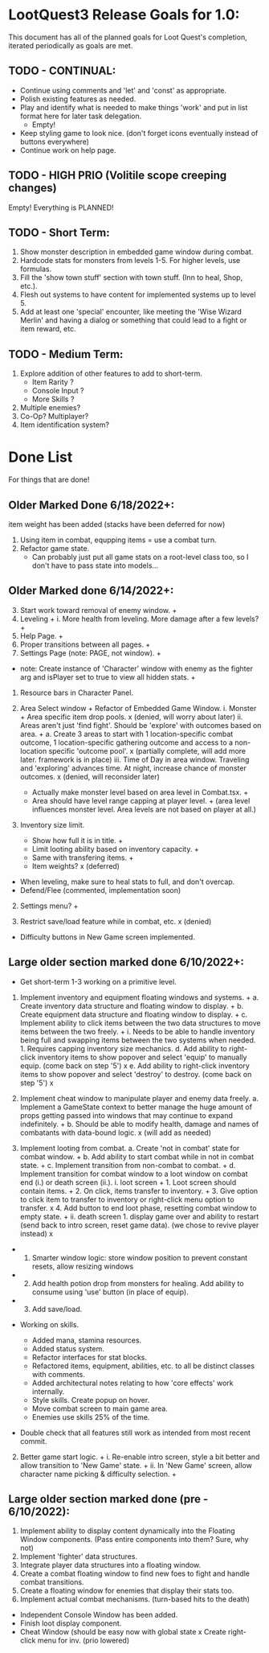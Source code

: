 # LootQuest3 Release Goals for 1.0:

This document has all of the planned goals for Loot Quest's completion, iterated periodically as goals are met.

## TODO - CONTINUAL:

- Continue using comments and 'let' and 'const' as appropriate.
- Polish existing features as needed.
- Play and identify what is needed to make things 'work' and put in list format here for later task delegation.
   - Empty!
- Keep styling game to look nice. (don't forget icons eventually instead of buttons everywhere)
- Continue work on help page.

## TODO - HIGH PRIO (Volitile scope creeping changes)

Empty! Everything is PLANNED!

## TODO - Short Term:

1. Show monster description in embedded game window during combat.
2. Hardcode stats for monsters from levels 1-5. For higher levels, use formulas.
3. Fill the 'show town stuff' section with town stuff. (Inn to heal, Shop, etc.).
4. Flesh out systems to have content for implemented systems up to level 5.
5. Add at least one 'special' encounter, like meeting the 'Wise Wizard Merlin' and having a dialog or something that could lead to a fight or item reward, etc.

## TODO - Medium Term:

1. Explore addition of other features to add to short-term.
   - Item Rarity ?
   - Console Input ?
   - More Skills ?
2. Multiple enemies?
3. Co-Op? Multiplayer?
4. Item identification system?

# Done List

For things that are done!

## Older Marked Done 6/18/2022+:

item weight has been added (stacks have been deferred for now)

1. Using item in combat, equpping items = use a combat turn.
5. Refactor game state.
   - Can probably just put all game stats on a root-level class too, so I don't have to pass state into models...

## Older Marked done 6/14/2022+:

3. Start work toward removal of enemy window. +
4. Leveling +
   i. More health from leveling. More damage after a few levels? +
5. Help Page. +
6. Proper transitions between all pages. +
1. Settings Page (note: PAGE, not window). +

- note: Create instance of 'Character' window with enemy as the fighter arg and isPlayer set to true to view all hidden stats. +

1. Resource bars in Character Panel.


1. Area Select window + Refactor of Embedded Game Window.
   i. Monster + Area specific item drop pools. x (denied, will worry about later)
   ii. Areas aren't just 'find fight'. Should be 'explore' with outcomes based on area. +
      a. Create 3 areas to start with 1 location-specific combat outcome, 1 location-specific gathering outcome and access to a non-location specific 'outcome pool'. x (partially complete, will add more later. framework is in place)
   iii. Time of Day in area window. Traveling and 'exploring' advances time. At night, increase chance of monster outcomes. x (denied, will reconsider later)
   - Actually make monster level based on area level in Combat.tsx. +
   - Area should have level range capping at player level. + (area level influences monster level. Area levels are not based on player at all.)

1. Inventory size limit.
   - Show how full it is in title. +
   - Limit looting ability based on inventory capacity. +
   - Same with transfering items. +
   - Item weights? x (deferred)

- When leveling, make sure to heal stats to full, and don't overcap.
- Defend/Flee (commented, implementation soon)

2. Settings menu? +

1. Restrict save/load feature while in combat, etc. x (denied)

- Difficulty buttons in New Game screen implemented.

## Large older section marked done 6/10/2022+:

+   Get short-term 1-3 working on a primitive level.

1. Implement inventory and equipment floating windows and systems. +
   a. Create inventory data structure and floating window to display. +
   b. Create equipment data structure and floating window to display. +
   c. Implement ability to click items between the two data structures to move items between the two freely. +
      i. Needs to be able to handle inventory being full and swapping items between the two systems when needed. 
         1. Requires capping inventory size mechanics.
   d. Add ability to right-click inventory items to show popover and select 'equip' to manually equip. (come back on step '5') x
   e. Add ability to right-click inventory items to show popover and select 'destroy' to destroy. (come back on step '5') x

2. Implement cheat window to manipulate player and enemy data freely.
   a. Implement a GameState context to better manage the huge amount of props getting passed into windows that may continue to expand indefinitely. +
   b. Should be able to modify health, damage and names of combatants with data-bound logic. x (will add as needed)

3. Implement looting from combat.
   a. Create 'not in combat' state for combat window. +
   b. Add ability to start combat while in not in combat state. +
   c. Implement transition from non-combat to combat. +
   d. Implement transition for combat window to a loot window on combat end (i.) or death screen (ii.).
      i. loot screen +
         1. Loot screen should contain items. +
         2. On click, items transfer to inventory. +
         3. Give option to click item to transfer to inventory or right-click menu option to transfer. x
         4. Add button to end loot phase, resetting combat window to empty state. +
      ii. death screen 1. display game over and ability to restart (send back to intro screen, reset game data). (we chose to revive player instead) x


+ 1. Smarter window logic: store window position to prevent constant resets, allow resizing windows
+ 2. Add health potion drop from monsters for healing. Add ability to consume using 'use' button (in place of equip).
+ 3. Add save/load.


+ Working on skills. 
   + Added mana, stamina resources.
   + Added status system.
   + Refactor interfaces for stat blocks.
   + Refactored items, equipment, abilities, etc. to all be distinct classes with comments.
   + Added architectural notes relating to how 'core effects' work internally.
   + Style skills. Create popup on hover.
   + Move combat screen to main game area.
   + Enemies use skills 25% of the time.

- Double check that all features still work as intended from most recent commit.

2. Better game start logic. +
   i. Re-enable intro screen, style a bit better and allow transition to 'New Game' state. +
   ii. In 'New Game' screen, allow character name picking & difficulty selection. +

## Large older section marked done (pre - 6/10/2022):

1. Implement ability to display content dynamically into the Floating Window components. (Pass entire components into them? Sure, why not)
2. Implement 'fighter' data structures.
3. Integrate player data structures into a floating window.
4. Create a combat floating window to find new foes to fight and handle combat transitions.
5. Create a floating window for enemies that display their stats too.
6. Implement actual combat mechanisms. (turn-based hits to the death)

- Independent Console Window has been added.
- Finish loot display component.
- Cheat Window (should be easy now with global state
x Create right-click menu for inv. (prio lowered)

